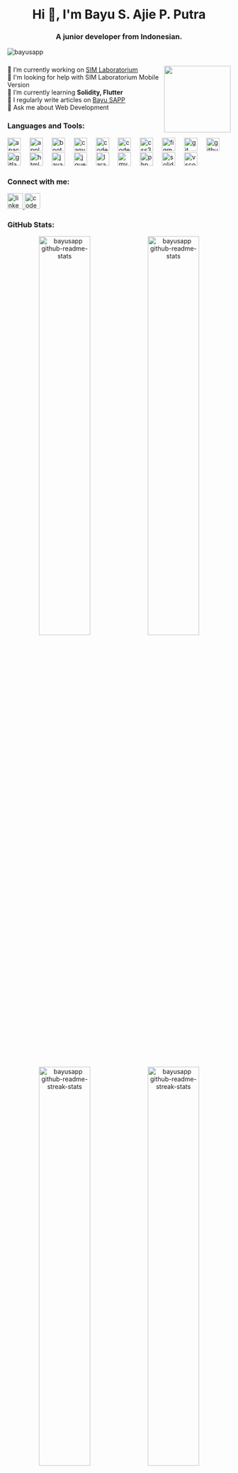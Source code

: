 <h1 align="center">Hi 👋, I'm Bayu S. Ajie P. Putra</h1>
<h3 align="center">A junior developer from Indonesian.</h3>

<p align="left"> <img src="https://komarev.com/ghpvc/?username=bayusapp&label=Profile%20views&color=0e75b6&style=flat" alt="bayusapp" /> </p>

###

<img align="right" height="150" src="https://camo.githubusercontent.com/2366b34bb903c09617990fb5fff4622f3e941349e846ddb7e73df872a9d21233/68747470733a2f2f63646e2e6472696262626c652e636f6d2f75736572732f3733303730332f73637265656e73686f74732f363538313234332f6176656e746f2e676966"  />

🔭 I’m currently working on [SIM Laboratorium](https://sim.labfit.id)<br>
🤝 I'm looking for help with SIM Laboratorium Mobile Version<br>
🌱 I’m currently learning **Solidity, Flutter**<br>
📝 I regularly write articles on [Bayu SAPP](https://www.bayusapp.com/)<br>
💬 Ask me about Web Development

###
<h3 align="left">Languages and Tools:</h3>
<div align="left">
  <img src="https://cdn.jsdelivr.net/gh/devicons/devicon/icons/apache/apache-original.svg" height="30" alt="apache logo"  />
  <img width="12" />
  <img src="https://cdn.jsdelivr.net/gh/devicons/devicon/icons/apple/apple-original.svg" height="30" alt="apple logo"  />
  <img width="12" />
  <img src="https://cdn.jsdelivr.net/gh/devicons/devicon/icons/bootstrap/bootstrap-original.svg" height="30" alt="bootstrap logo"  />
  <img width="12" />
  <img src="https://cdn.jsdelivr.net/gh/devicons/devicon/icons/canva/canva-original.svg" height="30" alt="canva logo"  />
  <img width="12" />
  <img src="https://cdn.jsdelivr.net/gh/devicons/devicon/icons/codeigniter/codeigniter-plain.svg" height="30" alt="codeigniter logo"  />
  <img width="12" />
  <img src="https://cdn.jsdelivr.net/gh/devicons/devicon/icons/codepen/codepen-original.svg" height="30" alt="codepen logo"  />
  <img width="12" />
  <img src="https://cdn.jsdelivr.net/gh/devicons/devicon/icons/css3/css3-original.svg" height="30" alt="css3 logo"  />
  <img width="12" />
  <img src="https://cdn.jsdelivr.net/gh/devicons/devicon/icons/figma/figma-original.svg" height="30" alt="figma logo"  />
  <img width="12" />
  <img src="https://cdn.jsdelivr.net/gh/devicons/devicon/icons/git/git-original.svg" height="30" alt="git logo"  />
  <img width="12" />
  <img src="https://cdn.jsdelivr.net/gh/devicons/devicon/icons/github/github-original.svg" height="30" alt="github logo"  />
  <img width="12" />
  <img src="https://cdn.jsdelivr.net/gh/devicons/devicon/icons/gitlab/gitlab-original.svg" height="30" alt="gitlab logo"  />
  <img width="12" />
  <img src="https://cdn.jsdelivr.net/gh/devicons/devicon/icons/html5/html5-original.svg" height="30" alt="html5 logo"  />
  <img width="12" />
  <img src="https://cdn.jsdelivr.net/gh/devicons/devicon/icons/javascript/javascript-original.svg" height="30" alt="javascript logo"  />
  <img width="12" />
  <img src="https://cdn.jsdelivr.net/gh/devicons/devicon/icons/jquery/jquery-original.svg" height="30" alt="jquery logo"  />
  <img width="12" />
  <img src="https://cdn.jsdelivr.net/gh/devicons/devicon/icons/laravel/laravel-original.svg" height="30" alt="laravel logo"  />
  <img width="12" />
  <img src="https://cdn.jsdelivr.net/gh/devicons/devicon/icons/mysql/mysql-original.svg" height="30" alt="mysql logo"  />
  <img width="12" />
  <img src="https://cdn.jsdelivr.net/gh/devicons/devicon/icons/php/php-original.svg" height="30" alt="php logo"  />
  <img width="12" />
  <img src="https://cdn.jsdelivr.net/gh/devicons/devicon/icons/solidity/solidity-original.svg" height="30" alt="solidity logo"  />
  <img width="12" />
  <img src="https://cdn.jsdelivr.net/gh/devicons/devicon/icons/vscode/vscode-original.svg" height="30" alt="vscode logo"  />
</div>

###

<h3 align="left">Connect with me:</h3>
<div align="left">
  <a href="https://id.linkedin.com/in/bayusapp" target="_blank">
    <img src="https://img.shields.io/static/v1?message=LinkedIn&logo=linkedin&label=&color=0077B5&logoColor=white&labelColor=&style=for-the-badge" height="35" alt="linkedin logo"  />
  </a>
  <a href="https://codepen.io/bayusapp" target="_blank">
    <img src="https://img.shields.io/static/v1?message=Codepen&logo=codepen&label=&color=000000&logoColor=white&labelColor=&style=for-the-badge" height="35" alt="codepen logo"  />
  </a>
</div>

###
<h3 align="left">GitHub Stats:</h3>
<p align="center">
  <a href="https://github.com/bayusapp?tab=repositories#gh-dark-mode-only"><img src="https://github-readme-stats-one-bice.vercel.app/api?username=bayusapp&theme=gotham&show_icons=true&count_private=true&hide_border=true&role=OWNER,ORGANIZATION_MEMBER,COLLABORATOR" width="48%" alt="bayusapp github-readme-stats"/></a>
  <a href="https://github.com/bayusapp?tab=repositories#gh-light-mode-only"><img src="https://github-readme-stats-one-bice.vercel.app/api?username=bayusapp&theme=default&show_icons=true&count_private=true&hide_border=true&role=OWNER,ORGANIZATION_MEMBER,COLLABORATOR" width="48%" alt="bayusapp github-readme-stats"/></a>
  <a href="https://github.com/bayusapp?tab=stars#gh-dark-mode-only"><img src="https://github-readme-streak-stats.herokuapp.com/?user=bayusapp&theme=gotham&hide_border=true&date_format=M%20j%5B%2C%20Y%5D"  width="48%" alt="bayusapp github-readme-streak-stats"/></a>
  <a href="https://github.com/bayusapp?tab=stars#gh-light-mode-only"><img src="https://github-readme-streak-stats.herokuapp.com/?user=bayusapp&theme=transparent&hide_border=true&date_format=M%20j%5B%2C%20Y%5D"  width="48%" alt="bayusapp github-readme-streak-stats"/></a>
  <a href="https://github.com/bayusapp?tab=stars#gh-dark-mode-only"><img src="https://github-readme-stats.vercel.app/api/top-langs?username=bayusapp&locale=en&hide_title=false&layout=compact&langs_count=6&theme=gotham&hide_border=true" alt="bayusapp most-used-languages"></a>
  <a href="https://github.com/bayusapp?tab=stars#gh-light-mode-only"><img src="https://github-readme-stats.vercel.app/api/top-langs?username=bayusapp&locale=en&hide_title=false&layout=compact&langs_count=6&theme=default&hide_border=true" alt="bayusapp most-used-languages"></a>
  <a href="https://github.com/bayusapp?tab=stars#gh-dark-mode-only"><img src="https://github-profile-trophy.vercel.app/?username=bayusapp&theme=gotham&no-frame=true&column=3&row=2" alt="bayusapp trophy"></a>
  <a href="https://github.com/bayusapp?tab=stars#gh-light-mode-only"><img src="https://github-profile-trophy.vercel.app/?username=bayusapp&theme=default&no-frame=true&column=3&row=2" alt="bayusapp trophy"></a><br>
  <a href="https://github.com/pulls?q=is%3Apr+author%3Abayusapp+archived%3Afalse+is%3Aclosed#gh-dark-mode-only"><img src="https://github-profile-summary-cards.vercel.app/api/cards/productive-time?username=bayusapp&theme=gotham&utcOffset=7"  width="31%" alt="bayusapp productive-time"/></a>
  <a href="https://github.com/pulls?q=is%3Apr+author%3Abayusapp+archived%3Afalse+is%3Aclosed#gh-light-mode-only"><img src="https://github-profile-summary-cards.vercel.app/api/cards/productive-time?username=bayusapp&theme=default&utcOffset=7"  width="31%" alt="bayusapp productive-time"/></a>
  <a href="https://github.com/issues?q=is%3Aissue+author%3Abayusapp+archived%3Afalse+is%3Aclosed#gh-dark-mode-only"><img src="https://github-profile-summary-cards.vercel.app/api/cards/profile-details?username=bayusapp&theme=gothan&hide_border=true"  width="64%" alt="bayusapp profile-details"/></a>
  <a href="https://github.com/issues?q=is%3Aissue+author%3Abayusapp+archived%3Afalse+is%3Aclosed#gh-light-mode-only"><img src="https://github-profile-summary-cards.vercel.app/api/cards/profile-details?username=bayusapp&theme=default&hide_border=true"  width="64%" alt="bayusapp profile-details"/></a>
</p>
